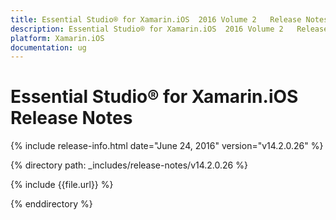 ```yaml
---
title: Essential Studio® for Xamarin.iOS  2016 Volume 2   Release Notes  
description: Essential Studio® for Xamarin.iOS  2016 Volume 2   Release Notes  
platform: Xamarin.iOS
documentation: ug
---
```


# Essential Studio® for Xamarin.iOS  Release Notes  

{% include release-info.html date="June 24, 2016"  version="v14.2.0.26" %} 


{% directory path: _includes/release-notes/v14.2.0.26 %}

{% include {{file.url}} %}

{% enddirectory %}